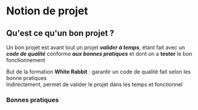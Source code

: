 # Notion de projet

## Qu'est ce qu'un bon projet ?

Un bon projet est avant tout un projet ***valider à temps***, étant fait avec un ***code de qualité*** conforme ***aux bonnes pratiques***
et dont on a **tester** le bon fonctionnement

But de la formation **White Rabbit** : garantir un code de qualité fait selon les bonne pratiques  
Indirectement, permet de valider le projet dans les temps et fonctionnel  

### Bonnes pratiques

